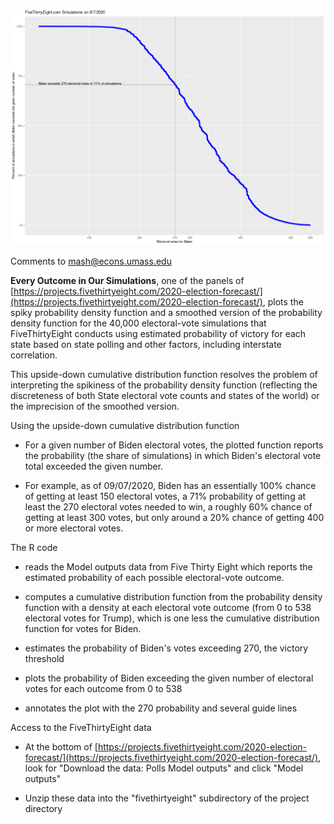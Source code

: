 ![CDF of Electoral Vote Simulations](plots/fivethirtyeight-biden-win-2.png)

Comments to [mash@econs.umass.edu](mailto:mash@econs.umass.edu)

**Every Outcome in Our Simulations**, one of the panels of
  [https://projects.fivethirtyeight.com/2020-election-forecast/](https://projects.fivethirtyeight.com/2020-election-forecast/),
  plots the spiky probability density function and a smoothed version
  of the probability density function for the 40,000 electoral-vote
  simulations that FiveThirtyEight conducts using estimated
  probability of victory for each state based on state polling and
  other factors, including interstate correlation.

This upside-down cumulative distribution function resolves the problem
of interpreting the spikiness of the probability density function
(reflecting the discreteness of both State electoral vote counts and
states of the world) or the imprecision of the smoothed version.

Using the upside-down cumulative distribution function

- For a given number of Biden electoral votes, the plotted function
  reports the probability (the share of simulations) in which Biden's
  electoral vote total exceeded the given number.

- For example, as of 09/07/2020, Biden has an essentially 100% chance
  of getting at least 150 electoral votes, a 71% probability of
  getting at least the 270 electoral votes needed to win, a roughly
  60% chance of getting at least 300 votes, but only around a 20%
  chance of getting 400 or more electoral votes.

The R code

- reads the Model outputs data from Five Thirty Eight which reports
  the estimated probability of each possible electoral-vote outcome.

- computes a cumulative distribution function from the probability
  density function with a density at each electoral vote outcome (from
  0 to 538 electoral votes for Trump), which is one less the
  cumulative distribution function for votes for Biden.

- estimates the probability of Biden's votes exceeding 270, the victory
  threshold

- plots the probability of Biden exceeding the given number of
  electoral votes for each outcome from 0 to 538

- annotates the plot with the 270 probability and several guide lines

Access to the FiveThirtyEight data

- At the bottom of
  [https://projects.fivethirtyeight.com/2020-election-forecast/](https://projects.fivethirtyeight.com/2020-election-forecast/),
  look for "Download the data: Polls Model outputs" and click "Model
  outputs"

- Unzip these data into the "fivethirtyeight" subdirectory of the project directory 
